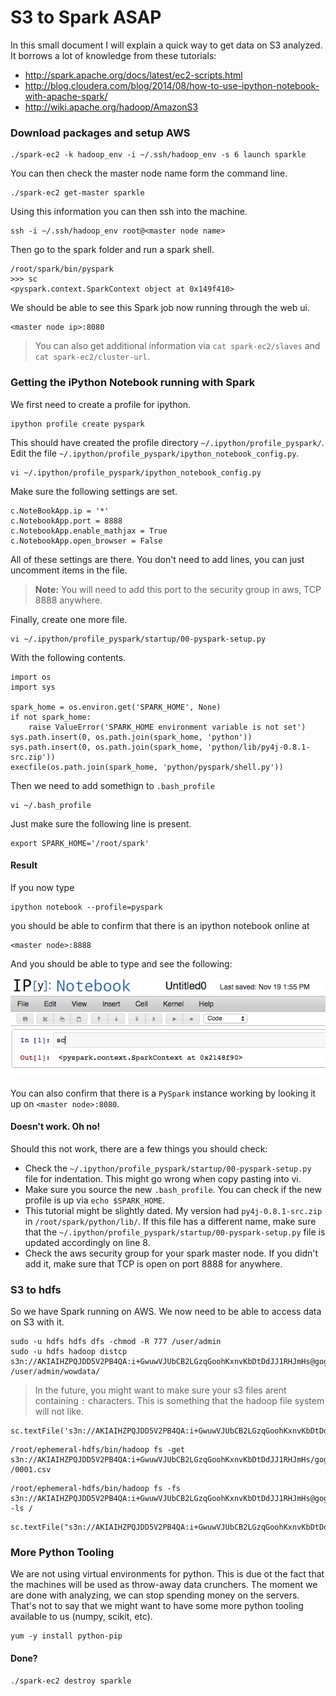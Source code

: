 # S3 to Spark ASAP 

In this small document I will explain a quick way to get data on S3 analyzed. It borrows a lot of knowledge from these tutorials: 

- http://spark.apache.org/docs/latest/ec2-scripts.html
- http://blog.cloudera.com/blog/2014/08/how-to-use-ipython-notebook-with-apache-spark/
- http://wiki.apache.org/hadoop/AmazonS3

### Download packages and setup AWS 

```
./spark-ec2 -k hadoop_env -i ~/.ssh/hadoop_env -s 6 launch sparkle
```

You can then check the master node name form the command line. 

```
./spark-ec2 get-master sparkle
```

Using this information you can then ssh into the machine.

```
ssh -i ~/.ssh/hadoop_env root@<master node name>  
```

Then go to the spark folder and run a spark shell.

```
/root/spark/bin/pyspark
>>> sc
<pyspark.context.SparkContext object at 0x149f410>
```

We should be able to see this Spark job now running through the web ui. 

```
<master node ip>:8080
```

> You can also get additional information via ```cat spark-ec2/slaves``` and ```cat spark-ec2/cluster-url```.

### Getting the iPython Notebook running with Spark

We first need to create a profile for ipython. 

```
ipython profile create pyspark
```

This should have created the profile directory ```~/.ipython/profile_pyspark/```. Edit the file ```~/.ipython/profile_pyspark/ipython_notebook_config.py```.

```
vi ~/.ipython/profile_pyspark/ipython_notebook_config.py
```

Make sure the following settings are set. 

```
c.NoteBookApp.ip = '*'
c.NotebookApp.port = 8888
c.NotebookApp.enable_mathjax = True
c.NotebookApp.open_browser = False
```

All of these settings are there. You don't need to add lines, you can just uncomment items in the file. 

> **Note:** You will need to add this port to the security group in aws, TCP 8888 anywhere. 

Finally, create one more file.

```
vi ~/.ipython/profile_pyspark/startup/00-pyspark-setup.py
```

With the following contents. 

```
import os
import sys
 
spark_home = os.environ.get('SPARK_HOME', None)
if not spark_home:
	raise ValueError('SPARK_HOME environment variable is not set')
sys.path.insert(0, os.path.join(spark_home, 'python'))
sys.path.insert(0, os.path.join(spark_home, 'python/lib/py4j-0.8.1-src.zip'))
execfile(os.path.join(spark_home, 'python/pyspark/shell.py'))
```

Then we need to add somethign to ```.bash_profile```

```
vi ~/.bash_profile
```

Just make sure the following line is present. 

```
export SPARK_HOME='/root/spark'
```

#### Result 

If you now type

```
ipython notebook --profile=pyspark
```

you should be able to confirm that there is an ipython notebook online at 

```
<master node>:8888
```

And you should be able to type and see the following: 

![Alt text](confirm.png "Optional title")

You can also confirm that there is a ```PySpark``` instance working by looking it up on ```<master node>:8080```. 

#### Doesn't work. Oh no! 

Should this not work, there are a few things you should check:  

- Check the ```~/.ipython/profile_pyspark/startup/00-pyspark-setup.py``` file for indentation. This might go wrong when copy pasting into vi. 
- Make sure you source the new ```.bash_profile```. You can check if the new profile is up via ```echo $SPARK_HOME```.
- This tutorial might be slightly dated. My version had ```py4j-0.8.1-src.zip``` in ```/root/spark/python/lib/```. If this file has a different name, make sure that the ```~/.ipython/profile_pyspark/startup/00-pyspark-setup.py``` file is updated accordingly on line 8.  
- Check the aws security group for your spark master node. If you didn't add it, make sure that TCP is open on port 8888 for anywhere. 

### S3 to hdfs 

So we have Spark running on AWS. We now need to be able to access data on S3 with it. 

```
sudo -u hdfs hdfs dfs -chmod -R 777 /user/admin
sudo -u hdfs hadoop distcp s3n://AKIAIHZPQJDD5V2PB4QA:i+GwuwVJUbCB2LGzqGoohKxnvKbDtDdJJ1RHJmHs@gogokino/ /user/admin/wowdata/
```
> In the future, you might want to make sure your s3 files arent containing ```:``` characters. This is something that the hadoop file system will not like. 

```
sc.textFile('s3n://AKIAIHZPQJDD5V2PB4QA:i+GwuwVJUbCB2LGzqGoohKxnvKbDtDdJJ1RHJmHs/gogokino/0001.csv').first()
```

```
/root/ephemeral-hdfs/bin/hadoop fs -get s3n://AKIAIHZPQJDD5V2PB4QA:i+GwuwVJUbCB2LGzqGoohKxnvKbDtDdJJ1RHJmHs/gogokino/0001.csv /0001.csv
```

```
/root/ephemeral-hdfs/bin/hadoop fs -fs s3n://AKIAIHZPQJDD5V2PB4QA:i+GwuwVJUbCB2LGzqGoohKxnvKbDtDdJJ1RHJmHs@gogokino -ls /
```

```
sc.textFile("s3n://AKIAIHZPQJDD5V2PB4QA:i+GwuwVJUbCB2LGzqGoohKxnvKbDtDdJJ1RHJmHs@gogokino/firstdata").first()
```

### More Python Tooling 

We are not using virtual environments for python. This is due ot the fact that the machines will be used as throw-away data crunchers. The moment we are done with analyzing, we can stop spending money on the servers. That's not to say that we might want to have some more python tooling available to us (numpy, scikit, etc). 

```
yum -y install python-pip
```

#### Done?

```
./spark-ec2 destroy sparkle
```